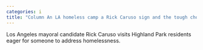 ```yaml
---
categories: i
title: "Column An LA homeless camp a Rick Caruso sign and the tough choices ahead"
---
```

Los Angeles mayoral candidate Rick Caruso visits Highland Park residents eager for someone to address homelessness.